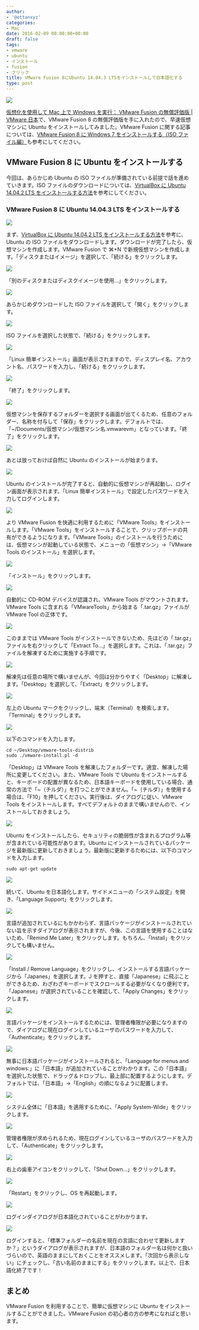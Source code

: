 ```yaml
---
author:
- '@ottanxyz'
categories:
- Mac
date: 2016-02-09 00:00:00+00:00
draft: false
tags:
- vmware
- ubuntu
- インストール
- fusion
- クリック
title: VMware Fusion 8にUbuntu 14.04.3 LTSをインストールして日本語化する
type: post
---
```


![](160208-56b89541cfc57.png)

[仮想化を使用して Mac 上で Windows を実行： VMware Fusion の無償評価版 | VMware 日本](https://www.vmware.com/jp/products/fusion.html)で、VMware Fusion 8 の無償評価版を手に入れたので、早速仮想マシンに Ubuntu をインストールしてみました。VMware Fusion に関する記事については、[VMware Fusion 8 に Windows 7 をインストールする（ISO ファイル編）](/posts/2016/02/vmware-fusion-8-windows-iso-6835/)も参考にしてください。

## VMware Fusion 8 に Ubuntu をインストールする

今回は、あらかじめ Ubuntu の ISO ファイルが準備されている前提で話を進めていきます。ISO ファイルのダウンロードについては、[VirtualBox に Ubuntu 14.04.2 LTS をインストールする方法](/posts/2015/09/virtualbox-ubuntu-2418/)を参考にしてください。

### VMware Fusion 8 に Ubuntu 14.04.3 LTS をインストールする

![](160208-56b895439b87e.png)

まず、[VirtualBox に Ubuntu 14.04.2 LTS をインストールする方法](/posts/2015/09/virtualbox-ubuntu-2418/)を参考に、Ubuntu の ISO ファイルをダウンロードします。ダウンロードが完了したら、仮想マシンを作成します。VMware Fusion で ⌘+N で新規仮想マシンを作成します。「ディスクまたはイメージ」を選択して、「続ける」をクリックします。

![](160208-56b89544c77a7.png)

「別のディスクまたはディスクイメージを使用…」をクリックします。

![](160208-56b8954608903.png)

あらかじめダウンロードした ISO ファイルを選択して「開く」をクリックします。

![](160208-56b895473d0e9.png)

ISO ファイルを選択した状態で、「続ける」をクリックします。

![](160208-56b895487bce9.png)

「Linux 簡単インストール」画面が表示されますので、ディスプレイ名、アカウント名、パスワードを入力し、「続ける」をクリックします。

![](160208-56b89549b4b1f.png)

「終了」をクリックします。

![](160208-56b8954b042f4-1.png)

仮想マシンを保存するフォルダーを選択する画面が出てくるため、任意のフォルダー、名称を付与して「保存」をクリックします。デフォルトでは、「~/Documents/仮想マシン/仮想マシン名.vmwarevm」となっています。「終了」をクリックします。

![](160208-56b8954e89be0-1.png)

あとは放っておけば自然に Ubuntu のインストールが始まります。

![](160208-56b8956e36578.png)

Ubuntu のインストールが完了すると、自動的に仮想マシンが再起動し、ログイン画面が表示されます。「Linux 簡単インストール」で設定したパスワードを入力してログインします。

![](160208-56b8958c04dfb.png)

より VMware Fusion を快適に利用するために「VMware Tools」をインストールします。「VMware Tools」をインストールすることで、クリップボードの共有ができるようになります。「VMware Tools」のインストールを行うためには、仮想マシンが起動している状態で、メニューの「仮想マシン」→「VMware Tools のインストール」を選択します。

![](160208-56b8958f00bb8.png)

「インストール」をクリックします。

![](160208-56b895aa43f51.png)

自動的に CD-ROM デバイスが認識され、VMware Tools がマウントされます。VMware Tools に含まれる「VMwareTools」から始まる「.tar.gz」ファイルが VMware Tool の正体です。

![](160208-56b895b5d11ac.png)

このままでは VMware Tools がインストールできないため、先ほどの「.tar.gz」ファイルを右クリックして「Extract To...」を選択します。これは、「.tar.gz」ファイルを解凍するために実施する手順です。

![](160208-56b895c30067b.png)

解凍先は任意の場所で構いませんが、今回は分かりやすく「Desktop」に解凍します。「Desktop」を選択して、「Extract」をクリックします。

![](160208-56b895cd01a83.png)

左上の Ubuntu マークをクリックし、端末（Terminal）を検索します。「Terminal」をクリックします。

![](160208-56b895e41448c.png)

以下のコマンドを入力します。

    cd ~/Desktop/vmware-tools-distrib
    sudo ./vmware-install.pl -d

「Desktop」は VMware Tools を解凍したフォルダーです。適宜、解凍した場所に変更してください。また、VMware Tools で Ubuntu をインストールすると、キーボードの配置が異なるため、日本語キーボードを使用している場合、通常の方法で「~（チルダ）」を打つことができません。「~（チルダ）」を使用する場合は、「F10」を押してください。実行後は、ダイアログに従い、VMware Tools をインストールします。すべてデフォルトのままで構いませんので、インストールしておきましょう。

![](160208-56b8af9b5b905.png)

Ubuntu をインストールしたら、セキュリティの脆弱性が含まれるプログラム等が含まれている可能性があります。Ubuntu にインストールされているパッケージを最新版に更新しておきましょう。最新版に更新するためには、以下のコマンドを入力します。

    sudo apt-get update

![](160208-56b8afa48caa0.png)

続いて、Ubuntu を日本語化します。サイドメニューの「システム設定」を開き、「Language Support」をクリックします。

![](160208-56b8afb09d4d9.png)

言語が追加されているにもかかわらず、言語パッケージがインストールされていない旨を示すダイアログが表示されますが、今後、この言語を使用することはないため、「Remind Me Later」をクリックします。もちろん、「Install」をクリックしても構いません。

![](160208-56b8afbd5d60d.png)

「Install / Remove Language」をクリックし、インストールする言語パッケージから「Japanes」を選択します。J を押すと、直接「Japanese」に飛ぶことができるため、わざわざキーボードでスクロールする必要がなくなり便利です。「Japanese」が選択されていることを確認して、「Apply Changes」をクリックします。

![](160208-56b8afc991a99.png)

言語パッケージをインストールするためには、管理者権限が必要になりますので、ダイアログに現在ログインしているユーザのパスワードを入力して、「Authenticate」をクリックします。

![](160208-56b8afd626c47.png)

無事に日本語パッケージがインストールされると、「Language for menus and windows:」に「日本語」が追加されていることがわかります。この「日本語」を選択した状態で、ドラッグ＆ドロップし、最上部に配置するようにします。デフォルトでは、「日本語」→「English」の順になるように配置します。

![](160208-56b8afe57acce.png)

システム全体に「日本語」を適用するために、「Apply System-Wide」をクリックします。

![](160208-56b8aff32ee9f.png)

管理者権限が求められるため、現在ログインしているユーザのパスワードを入力して、「Authenticate」をクリックします。

![](160208-56b8affcd3bd2.png)

右上の歯車アイコンをクリックして、「Shut Down...」をクリックします。

![](160208-56b8b00b02cc8.png)

「Restart」をクリックし、OS を再起動します。

![](160208-56b8b0191bfd1-1.png)

ログインダイアログが日本語化されていることがわかります。

![](160208-56b8b038c8b19.png)

ログインすると、「標準フォルダーの名前を現在の言語に合わせて更新しますか？」というダイアログが表示されますが、日本語のフォルダー名は何かと扱いづらいので、英語のままにしておくことをオススメします。「次回から表示しない」にチェックし、「古い名前のままにする」をクリックします。以上で、日本語化終了です！

## まとめ

VMware Fusion を利用することで、簡単に仮想マシンに Ubuntu をインストールすることができました。VMware Fusion の初心者の方の参考になればと思います。
